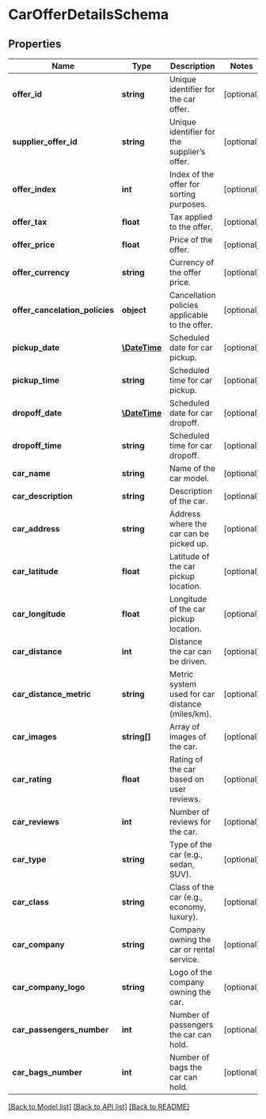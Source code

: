 # CarOfferDetailsSchema

## Properties
Name | Type | Description | Notes
------------ | ------------- | ------------- | -------------
**offer_id** | **string** | Unique identifier for the car offer. | [optional] 
**supplier_offer_id** | **string** | Unique identifier for the supplier’s offer. | [optional] 
**offer_index** | **int** | Index of the offer for sorting purposes. | [optional] 
**offer_tax** | **float** | Tax applied to the offer. | [optional] 
**offer_price** | **float** | Price of the offer. | [optional] 
**offer_currency** | **string** | Currency of the offer price. | [optional] 
**offer_cancelation_policies** | **object** | Cancellation policies applicable to the offer. | [optional] 
**pickup_date** | [**\DateTime**](\DateTime.md) | Scheduled date for car pickup. | [optional] 
**pickup_time** | **string** | Scheduled time for car pickup. | [optional] 
**dropoff_date** | [**\DateTime**](\DateTime.md) | Scheduled date for car dropoff. | [optional] 
**dropoff_time** | **string** | Scheduled time for car dropoff. | [optional] 
**car_name** | **string** | Name of the car model. | [optional] 
**car_description** | **string** | Description of the car. | [optional] 
**car_address** | **string** | Address where the car can be picked up. | [optional] 
**car_latitude** | **float** | Latitude of the car pickup location. | [optional] 
**car_longitude** | **float** | Longitude of the car pickup location. | [optional] 
**car_distance** | **int** | Distance the car can be driven. | [optional] 
**car_distance_metric** | **string** | Metric system used for car distance (miles/km). | [optional] 
**car_images** | **string[]** | Array of images of the car. | [optional] 
**car_rating** | **float** | Rating of the car based on user reviews. | [optional] 
**car_reviews** | **int** | Number of reviews for the car. | [optional] 
**car_type** | **string** | Type of the car (e.g., sedan, SUV). | [optional] 
**car_class** | **string** | Class of the car (e.g., economy, luxury). | [optional] 
**car_company** | **string** | Company owning the car or rental service. | [optional] 
**car_company_logo** | **string** | Logo of the company owning the car. | [optional] 
**car_passengers_number** | **int** | Number of passengers the car can hold. | [optional] 
**car_bags_number** | **int** | Number of bags the car can hold. | [optional] 

[[Back to Model list]](../../README.md#documentation-for-models) [[Back to API list]](../../README.md#documentation-for-api-endpoints) [[Back to README]](../../README.md)

